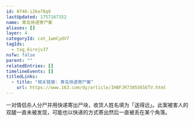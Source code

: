 ```yaml
---
id: 0746-i3ke78q9
lastUpdated: 1757167352
name: 青岛快递寄尸案
aliases: []
layer: 4
categoryId: cat_1wmCydV7
tagIds:
  - tag_6irejv37
nsfw: false
parent: ""
relatedEntries: []
timelineEvents: []
titledLinks:
  - title: "相关链接: 青岛快递寄尸案"
    url: https://www.163.com/dy/article/IHBFJR7305565ETV.html
---
```


一对情侣杀人分尸并用快递寄出尸块，收货人姓名填为「送得远」。此案被害人的双腿一直未被发现，可能也以快递的方式寄出然后一直被丢在某个角落。
